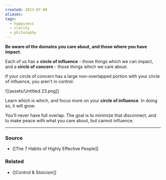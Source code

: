 ```yaml
---
created: 2023-07-08
aliases: 
tags:
  - happiness
  - clarity
  - philosophy
---
```

**Be aware of the domains you care about, and those where you have impact.**

Each of us has a **circle of influence** - those things which we can impact, and a **circle of concern** - those things which we care about.

If your circle of concern has a large non-overlapped portion with your circle of influence, you aren't in control.

![[assets/Untitled 23.png]]

Learn which is which, and focus more on your **circle of influence**. In doing so, it will grow.

You'll never have full overlap. The goal is to minimize that disconnect, and to make peace with what you care about, but cannot influence.

****
### Source
- [[The 7 Habits of Highly Effective People]]

### Related
- [[Control & Stoicism]]